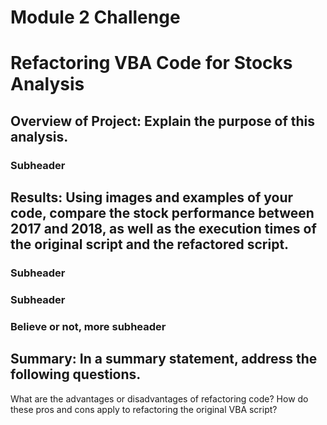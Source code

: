 # Module 2 Challenge
# Refactoring VBA Code for Stocks Analysis

## Overview of Project: Explain the purpose of this analysis.

  
### Subheader
 

## Results: Using images and examples of your code, compare the stock performance between 2017 and 2018, as well as the execution times of the original script and the refactored script.

### Subheader

### Subheader

### Believe or not, more subheader 


  

## Summary: In a summary statement, address the following questions.
What are the advantages or disadvantages of refactoring code?
How do these pros and cons apply to refactoring the original VBA script?
